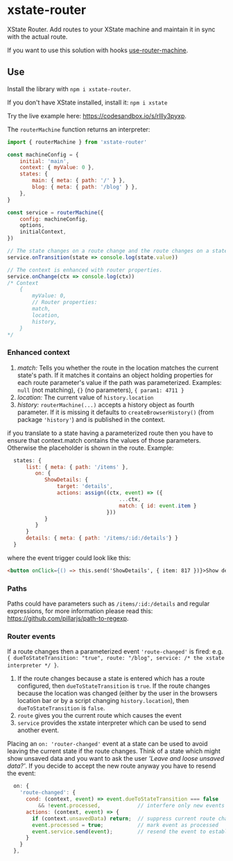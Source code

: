 # xstate-router

XState Router. Add routes to your XState machine and maintain it in sync with the actual route.

If you want to use this solution with hooks [use-router-machine](https://github.com/carloslfu/use-router-machine).

## Use

Install the library with `npm i xstate-router`.

If you don't have XState installed, install it: `npm i xstate`

Try the live example here: https://codesandbox.io/s/rllly3pyxp.

The `routerMachine` function returns an interpreter:

```javascript
import { routerMachine } from 'xstate-router'

const machineConfig = {
    initial: 'main',
    context: { myValue: 0 },
    states: {
        main: { meta: { path: '/' } },
        blog: { meta: { path: '/blog' } },
    },
}

const service = routerMachine({
    config: machineConfig,
    options,
    initialContext,
})

// The state changes on a route change and the route changes on a state change.
service.onTransition(state => console.log(state.value))

// The context is enhanced with router properties.
service.onChange(ctx => console.log(ctx))
/* Context
    {
        myValue: 0,
        // Router properties:
        match,
        location,
        history,
    }
*/

```
### Enhanced context

1. *match:*
Tells you whether the route in the location matches the current state's path. If it matches it contains an object holding properties for each route parameter's value if the path was parameterized. Examples: `null` (not matching), `{}` (no parameters), `{ param1: 4711 }`
1. *location:*
The current value of `history.location`
1. *history:*
`routerMachine(...)` accepts a history object as fourth parameter. If it is missing it defaults to `createBrowserHistory()` (from package `'history'`) and is published in the context.

if you translate to a state having a parameterized route then you have to ensure that context.match contains the values of those parameters. Otherwise the placeholder is shown in the route. Example:
```javascript
  states: {
      list: { meta: { path: '/items' },
         on: {
            ShowDetails: {
                target: 'details',
                actions: assign((ctx, event) => ({
                                    ...ctx,
                                    match: { id: event.item }
                                }))
            }
         }
      }
      details: { meta: { path: '/items/:id:/details'} }
  }
```
where the event trigger could look like this:
```html
<button onClick={() => this.send('ShowDetails', { item: 817 })}>Show details...</button>
```

### Paths

Paths could have parameters such as `/items/:id:/details` and regular expressions, for more information please read this: https://github.com/pillarjs/path-to-regexp.

### Router events

If a route changes then a parameterized event `'route-changed'` is fired: e.g. `{ dueToStateTransition: "true", route: "/blog", service: /* the xstate interpreter */ }`. 
1. If the route changes because a state is entered which has a route configured, then `dueToStateTransition` is `true`. If the route changes because the location was changed (either by the user in the browsers location bar or by a script changing `history.location`), then `dueToStateTransition` is `false`.
1. `route` gives you the current route which causes the event
1. `service` provides the xstate interpreter which can be used to send another event.

Placing an `on: 'router-changed'` event at a state can be used to avoid leaving the current state if the route changes. Think of a state which might show unsaved data and you want to ask the user *'Leave and loose unsaved data?'*. If you decide to accept the new route anyway you have to resend the event:
```javascript
  on: {
    'route-changed': {
      cond: (context, event) => event.dueToStateTransition === false
          && !event.processed,            // interfere only new events
      actions: (context, event) => {
        if (context.unsavedData) return;  // suppress current route change
        event.processed = true;           // mark event as processed
        event.service.send(event);        // resend the event to establish the origin route change
      }
    }
  },
```
